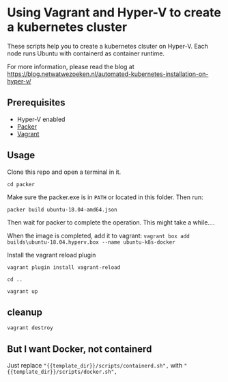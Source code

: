 # Using Vagrant and Hyper-V to create a kubernetes cluster

These scripts help you to create a kubernetes clsuter on Hyper-V.
Each node runs Ubuntu with containerd as container runtime.

For more information, please read the blog at https://blog.netwatwezoeken.nl/automated-kubernetes-installation-on-hyper-v/

## Prerequisites 

* Hyper-V enabled 
* [Packer](https://packer.io/)  
* [Vagrant](https://www.vagrantup.com/) 

## Usage

Clone this repo and open a terminal in it.

`cd packer`

Make sure the packer.exe is in `PATH` or located in this folder. Then run:

`packer build ubuntu-18.04-amd64.json`

Then wait for packer to complete the operation. This might take a while....

When the image is completed, add it to vagrant:
`vagrant box add builds\ubuntu-18.04.hyperv.box --name ubuntu-k8s-docker`

Install the vagrant reload plugin

`vagrant plugin install vagrant-reload`

`cd ..`

`vagrant up`

## cleanup

`vagrant destroy`

## But I want Docker, not containerd

Just replace `"{{template_dir}}/scripts/containerd.sh",` with `"{{template_dir}}/scripts/docker.sh",`
